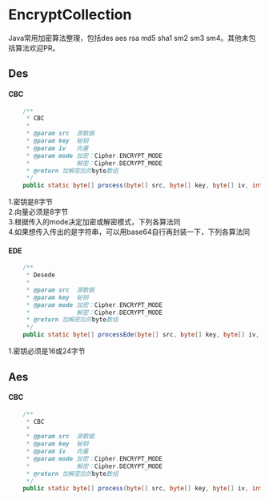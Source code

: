 # EncryptCollection
Java常用加密算法整理，包括des aes rsa md5 sha1 sm2 sm3 sm4。其他未包括算法欢迎PR。
## Des
#### CBC
``` java
    /**
     * CBC
     *
     * @param src  源数据
     * @param key  秘钥
     * @param iv   向量
     * @param mode 加密：Cipher.ENCRYPT_MODE
     *             解密：Cipher.DECRYPT_MODE
     * @return 加解密后的byte数组
     */
    public static byte[] process(byte[] src, byte[] key, byte[] iv, int mode)
```
1.密钥是8字节  
2.向量必须是8字节  
3.根据传入的mode决定加密或解密模式，下列各算法同  
4.如果想传入传出的是字符串，可以用base64自行再封装一下，下列各算法同 
#### EDE
``` java
    /**
     * Desede
     *
     * @param src  源数据
     * @param key  秘钥
     * @param mode 加密：Cipher.ENCRYPT_MODE
     *             解密：Cipher.DECRYPT_MODE
     * @return 加解密后的byte数组
     */
    public static byte[] processEde(byte[] src, byte[] key, byte[] iv, int mode)
```
1.密钥必须是16或24字节
## Aes
#### CBC
``` java
    /**
     * CBC
     *
     * @param src  源数据
     * @param key  秘钥
     * @param iv   向量
     * @param mode 加密：Cipher.ENCRYPT_MODE
     *             解密：Cipher.DECRYPT_MODE
     * @return 加解密后的byte数组
     */
    public static byte[] process(byte[] src, byte[] key, byte[] iv, int mode) 
```

